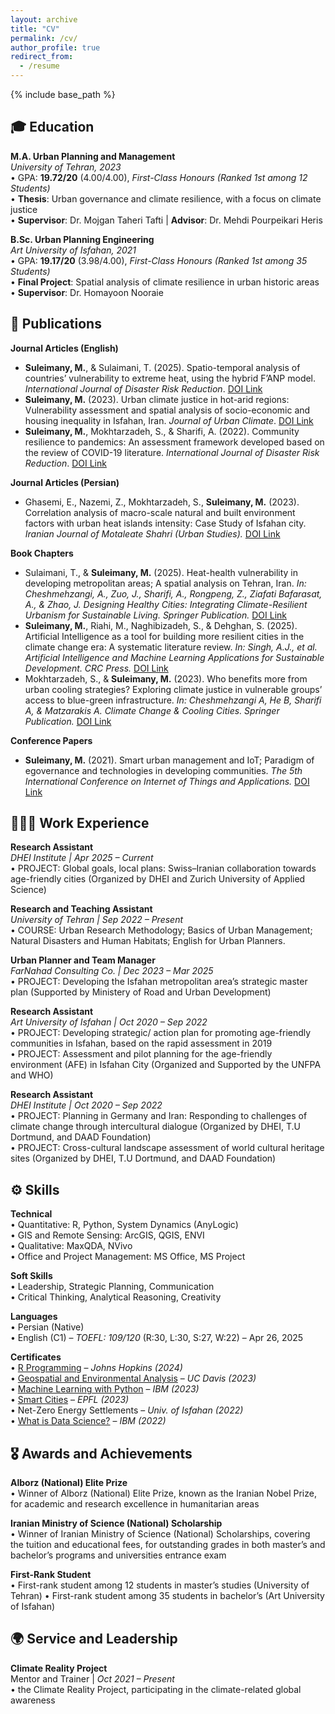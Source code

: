 ```yaml
---
layout: archive
title: "CV"
permalink: /cv/
author_profile: true
redirect_from:
  - /resume
---
```


{% include base_path %}

## 🎓 Education

**M.A. Urban Planning and Management**  
*University of Tehran, 2023*  
• GPA: **19.72/20** (4.00/4.00), *First-Class Honours (Ranked 1st among 12 Students)*  
• **Thesis**: Urban governance and climate resilience, with a focus on climate justice  
• **Supervisor**: Dr. Mojgan Taheri Tafti | **Advisor**: Dr. Mehdi Pourpeikari Heris  

**B.Sc. Urban Planning Engineering**  
*Art University of Isfahan, 2021*  
• GPA: **19.17/20** (3.98/4.00), *First-Class Honours (Ranked 1st among 35 Students)*  
• **Final Project**: Spatial analysis of climate resilience in urban historic areas  
• **Supervisor**: Dr. Homayoon Nooraie  

## 📝 Publications

**Journal Articles (English)**  
- **Suleimany, M.**, & Sulaimani, T. (2025). Spatio-temporal analysis of countries’ vulnerability to extreme heat, using the hybrid F’ANP model. *International Journal of Disaster Risk Reduction*. [DOI Link](https://doi.org/10.1016/j.ijdrr.2025.105448)  
- **Suleimany, M.** (2023). Urban climate justice in hot-arid regions: Vulnerability assessment and spatial analysis of socio-economic and housing inequality in Isfahan, Iran. *Journal of Urban Climate*. [DOI Link](https://doi.org/10.1016/j.uclim.2023.101612)  
- **Suleimany, M.**, Mokhtarzadeh, S., & Sharifi, A. (2022). Community resilience to pandemics: An assessment framework developed based on the review of COVID-19 literature. *International Journal of Disaster Risk Reduction*. [DOI Link](https://doi.org/10.1016/j.ijdrr.2022.103248)  

**Journal Articles (Persian)**  
- Ghasemi, E., Nazemi, Z., Mokhtarzadeh, S., **Suleimany, M.** (2023). Correlation analysis of macro-scale natural and built environment factors with urban heat islands intensity: Case Study of Isfahan city. *Iranian Journal of Motaleate Shahri (Urban Studies).* [DOI Link](https://doi.org/10.22034/urbs.2023.62764)  

**Book Chapters**  
- Sulaimani, T., & **Suleimany, M.** (2025). Heat-health vulnerability in developing metropolitan areas; A spatial analysis on Tehran, Iran. *In: Cheshmehzangi, A., Zuo, J., Sharifi, A., Rongpeng, Z., Ziafati Bafarasat, A., & Zhao, J. Designing Healthy Cities: Integrating Climate-Resilient Urbanism for Sustainable Living. Springer Publication.* [DOI Link](https://doi.org/10.1007/978-981-96-5538-0_2)
- **Suleimany, M.**, Riahi, M., Naghibizadeh, S., & Dehghan, S. (2025). Artificial Intelligence as a tool for building more resilient cities in the climate change era: A systematic literature review. *In: Singh, A.J., et al. Artificial Intelligence and Machine Learning Applications for Sustainable Development. CRC Press.* [DOI Link](http://dx.doi.org/10.1201/9781003581246-3) 
- Mokhtarzadeh, S., & **Suleimany, M.** (2023). Who benefits more from urban cooling strategies? Exploring climate justice in vulnerable groups’ access to blue-green infrastructure. *In: Cheshmehzangi A, He B, Sharifi A, & Matzarakis A. Climate Change & Cooling Cities. Springer Publication.* [DOI Link](https://doi.org/10.1007/978-981-99-3675-5_15)  

**Conference Papers**  
- **Suleimany, M.** (2021). Smart urban management and IoT; Paradigm of egovernance and technologies in developing communities. *The 5th International Conference on Internet of Things and Applications.* [DOI Link](https://doi.org/10.1109/IoT52625.2021.9469713)

## 🧑🏻‍💻 Work Experience

**Research Assistant**  
*DHEI Institute | Apr 2025 – Current*  
• PROJECT: Global goals, local plans: Swiss–Iranian collaboration towards age-friendly cities (Organized by DHEI and Zurich University of Applied Science)

**Research and Teaching Assistant**  
*University of Tehran | Sep 2022 – Present*  
• COURSE: Urban Research Methodology; Basics of Urban Management; Natural Disasters and Human Habitats; English for Urban Planners.

**Urban Planner and Team Manager**  
*FarNahad Consulting Co. | Dec 2023 – Mar 2025*  
• PROJECT: Developing the Isfahan metropolitan area’s strategic master plan (Supported by Ministery of Road and Urban Development)  

**Research Assistant**  
*Art University of Isfahan | Oct 2020 – Sep 2022*  
• PROJECT: Developing strategic/ action plan for promoting age-friendly communities in Isfahan, based on the rapid assessment in 2019  
• PROJECT: Assessment and pilot planning for the age-friendly environment (AFE) in Isfahan City (Organized and Supported by the UNFPA and WHO) 

**Research Assistant**  
*DHEI Institute | Oct 2020 – Sep 2022*  
• PROJECT: Planning in Germany and Iran: Responding to challenges of climate change through intercultural dialogue (Organized by DHEI, T.U Dortmund, and DAAD Foundation)  
• PROJECT: Cross-cultural landscape assessment of world cultural heritage sites (Organized by DHEI, T.U Dortmund, and DAAD Foundation) 

## ⚙️ Skills

**Technical**  
• Quantitative: R, Python, System Dynamics (AnyLogic)  
• GIS and Remote Sensing: ArcGIS, QGIS, ENVI  
• Qualitative: MaxQDA, NVivo  
• Office and Project Management: MS Office, MS Project  

**Soft Skills**  
• Leadership, Strategic Planning, Communication  
• Critical Thinking, Analytical Reasoning, Creativity  

**Languages**  
• Persian (Native)  
• English (C1) – *TOEFL: 109/120* (R:30, L:30, S:27, W:22) – Apr 26, 2025  

**Certificates**  
• [R Programming](https://coursera.org/verify/IIF6HF9I0NPT) – *Johns Hopkins (2024)*  
• [Geospatial and Environmental Analysis](https://www.coursera.org/account/accomplishments/certificate/YFW9GSBTT7YS) – *UC Davis (2023)*  
• [Machine Learning with Python](https://www.coursera.org/account/accomplishments/certificate/RBD9Q8SMUNRT) – *IBM (2023)*  
• [Smart Cities](https://www.coursera.org/account/accomplishments/certificate/6X2YFGL6LL5X) – *EPFL (2023)*  
• Net-Zero Energy Settlements – *Univ. of Isfahan (2022)*  
• [What is Data Science?](https://www.coursera.org/account/accomplishments/verify/P9E7PGR43M4Z) – *IBM (2022)*  

## 🎖️ Awards and Achievements

**Alborz (National) Elite Prize**  
• Winner of Alborz (National) Elite Prize, known as the Iranian Nobel Prize, for academic and research excellence in humanitarian areas

**Iranian Ministry of Science (National) Scholarship**  
• Winner of Iranian Ministry of Science (National) Scholarships, covering the tuition and educational fees, for outstanding grades in both master’s and bachelor’s programs and universities entrance exam

**First-Rank Student**  
• First-rank student among 12 students in master’s studies (University of Tehran)
• First-rank student among 35 students in bachelor’s (Art University of Isfahan)

## 🌍 Service and Leadership

**Climate Reality Project**  
Mentor and Trainer | *Oct 2021 – Present*  
• the Climate Reality Project, participating in the climate-related global awareness

